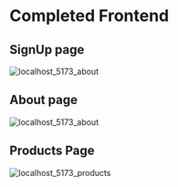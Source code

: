# Completed Frontend

## SignUp page
![localhost_5173_about](https://github.com/user-attachments/assets/515cfd77-5cee-426b-be14-ddbe37288f3d)



## About page

![localhost_5173_about](https://github.com/user-attachments/assets/06bca728-9141-4b89-a6eb-4aa3c98de8d8)

## Products Page

![localhost_5173_products](https://github.com/user-attachments/assets/44117d0e-4e1f-45c4-b75a-a7aa6b5f03e5)
